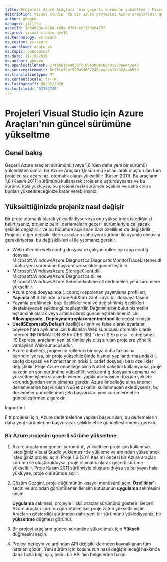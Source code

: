```yaml
---
title: Projeleri Azure Araçları 'nın geçerli sürümüne yükseltme | Microsoft Docs
description: Visual Studio 'da bir Azure projesini Azure araçlarının güncel sürümüne nasıl yükselteceğinizi öğrenin
author: ghogen
manager: jillfra
assetId: 1d64070a-078d-468a-87f4-e6715de6475f
ms.prod: visual-studio-dev14
ms.technology: vs-azure
ms.custom: vs-azure
ms.workload: azure-vs
ms.topic: conceptual
ms.date: 11/18/2016
ms.author: ghogen
ms.openlocfilehash: 27ab6619a4d36fc105a3b8a668a31a33ae4c2a43
ms.sourcegitcommit: 6cfffa72af599a9d667249caaaa411bb28ea69fd
ms.translationtype: MT
ms.contentlocale: tr-TR
ms.lasthandoff: 09/02/2020
ms.locfileid: "62793740"
---
```

# <a name="how-to-upgrade-projects-to-the-current-version-of-the-azure-tools-for-visual-studio"></a>Projeleri Visual Studio için Azure Araçları'nın güncel sürümüne yükseltme
## <a name="overview"></a>Genel bakış
Geçerli Azure araçları sürümünü (veya 1,6 'den daha yeni bir sürümü) yükledikten sonra, bir Azure Araçları 1,6 sürümü kullanılarak oluşturulan tüm projeler, siz açarsınız, otomatik olarak yükseltilir (Kasım 2011). Bu araçların 1,6 (Kasım 2011) sürümünü kullanarak projeler oluşturduysanız ve bu sürümü hala yüklüyse, bu projeleri eski sürümde açabilir ve daha sonra bunları yükseltireceğinize karar verebilirsiniz.

## <a name="how-your-project-changes-when-you-upgrade-it"></a>Yükselttiğinizde projeniz nasıl değişir
Bir proje otomatik olarak yükseltildiyse veya onu yükseltmek istediğinizi belirtirseniz, projeniz belirli derlemelerin geçerli sürümleriyle çalışacak şekilde değiştirilir ve bu bölümde açıklanan bazı özellikler de değiştirilir. Projeniz diğer değişikliklerin araçların daha yeni sürümü ile uyumlu olmasını gerektiriyorsa, bu değişiklikleri el ile yapmanız gerekir.

* Web rollerinin web.config dosyası ve çalışan rolleri için app.config dosyası, Microsoft.WindowsAzure.Diagnostics.DiagnosticMonitorTraceListener.dll daha yeni sürümüne başvuracak şekilde güncelleştirilir.
* Microsoft.WindowsAzure.StorageClient.dll, Microsoft.WindowsAzure.Diagnostics.dll ve Microsoft.WindowsAzure.ServiceRuntime.dll derlemeleri yeni sürümlere yükseltilir.
* Azure proje dosyasında (. ccproj) depolanan yayımlama profilleri, **Yayımla** alt dizininde. azurePubXml uzantılı ayrı bir dosyaya taşınır.
* Yayımla profilindeki bazı özellikler yeni ve değiştirilmiş özellikleri destekleyecek şekilde güncelleştirilir. Dağıtılmış bir bulut hizmetini eşzamanlı olarak veya artımlı olarak güncelleştirebilmeniz için **Allowupgrade** , **Deploymentreplacementmethod** ile değiştirilmiştir.
* **UseIISExpressByDefault** özelliği eklenir ve false olarak ayarlanır, böylece hata ayıklama için kullanılan Web sunucusu otomatik olarak Internet INFORMATION SERVICES (IIS) ' den IIS Express ' e değişmez. IIS Express, araçların yeni sürümleriyle oluşturulan projelere yönelik varsayılan Web sunucusudur.
* Azure önbelleği, projenizin rollerinin bir veya daha fazlasına barındırılıyorsa, bir proje yükseltildiğinde hizmet yapılandırmasındaki (. cscfg dosyası) ve hizmet tanımındaki (. csdef dosyası) bazı özellikler değiştirilir. Proje Azure önbelleğe alma NuGet paketini kullanıyorsa, proje paketin en son sürümüne yükseltilir. web.config dosyasını açmanız ve yükseltme işlemi sırasında istemci yapılandırmasının düzgün şekilde korunduğundan emin olmanız gerekir. Azure önbelleğe alma istemci derlemelerine başvuruları NuGet paketini kullanmadan eklediyseniz, bu derlemeler güncellenmez; Bu başvuruları yeni sürümlere el ile güncelleştirmeniz gerekir.

> [!IMPORTANT]
> F # projeleri için, Azure derlemelerine yapılan başvuruları, bu derlemelerin daha yeni sürümlerine başvuracak şekilde el ile güncelleştirmeniz gerekir.
> 
> 

### <a name="how-to-upgrade-an-azure-project-to-the-current-release"></a>Bir Azure projesini geçerli sürüme yükseltme
1. Azure araçlarının güncel sürümünü, yükseltilen proje için kullanmak istediğiniz Visual Studio yüklemesinde yükleme ve ardından yükseltmek istediğiniz projeyi açın. Proje 1,6 (2011 Kasım) öncesi bir Azure araçları sürümü ile oluşturulduysa, proje otomatik olarak geçerli sürüme yükseltilir. Proje Kasım 2011 sürümüyle oluşturulduysa ve bu yayın hala yüklüyse, proje o sürümde açılır.
2. Çözüm Gezgini, proje düğümünün kısayol menüsünü açın, **Özellikler**' i seçin ve ardından görüntülenen Iletişim kutusunun **uygulama** sekmesini seçin.
   
    **Uygulama** sekmesi, projeyle ilişkili araçlar sürümünü gösterir. Geçerli Azure araçları sürümü görüntülenirse, proje zaten yükseltilmiştir. Araçların gösterdiği sürümden daha yeni bir sürümünü yüklediyseniz, bir **yükseltme** düğmesi görünür.
3. Bir projeyi araçların güncel sürümüne yükseltmek için **Yükselt** düğmesini seçin.
4. Projeyi derleyin ve ardından API değişikliklerinden kaynaklanan tüm hataları çözün. Yeni sürüm için kodunuzun nasıl değiştirileceği hakkında daha fazla bilgi için, belirli bir API 'nin belgelerine bakın.
